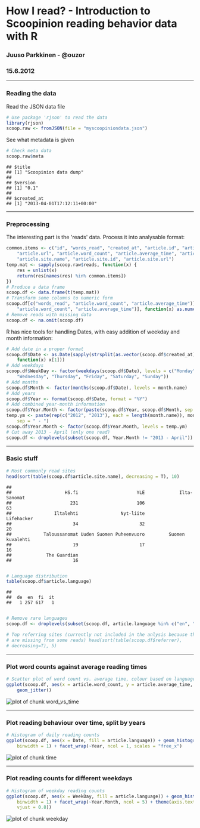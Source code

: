 # How I read? - Introduction to Scoopinion reading behavior data with R
### Juuso Parkkinen - @ouzor
### 15.6.2012




---

### Reading the data

Read the JSON data file


```r
# Use package 'rjson' to read the data
library(rjson)
scoop.raw <- fromJSON(file = "myscoopiniondata.json")
```


See what metadata is given


```r
# Check meta data
scoop.raw$meta
```

```
## $title
## [1] "Scoopinion data dump"
## 
## $version
## [1] "0.1"
## 
## $created_at
## [1] "2013-04-01T17:12:11+00:00"
```

---

### Preprocessing
The interesting part is the 'reads' data. Process it into analysable format:


```r
common.items <- c("id", "words_read", "created_at", "article.id", "article.title", 
    "article.url", "article.word_count", "article.average_time", "article.language", 
    "article.site.name", "article.site.id", "article.site.url")
temp.mat <- sapply(scoop.raw$reads, function(x) {
    res = unlist(x)
    return(res[names(res) %in% common.items])
})
# Produce a data frame
scoop.df <- data.frame(t(temp.mat))
# Transform some columns to numeric form
scoop.df[c("words_read", "article.word_count", "article.average_time")] <- sapply(scoop.df[c("words_read", 
    "article.word_count", "article.average_time")], function(x) as.numeric(as.vector(x)))
# Remove reads with missing data
scoop.df <- na.omit(scoop.df)
```


R has nice tools for handling Dates, with easy addition of weekday and month information:


```r
# Add date in a proper format
scoop.df$Date <- as.Date(sapply(strsplit(as.vector(scoop.df$created_at), split = "T"), 
    function(x) x[1]))
# Add weekdays
scoop.df$WeekDay <- factor(weekdays(scoop.df$Date), levels = c("Monday", "Tuesday", 
    "Wednesday", "Thursday", "Friday", "Saturday", "Sunday"))
# Add months
scoop.df$Month <- factor(months(scoop.df$Date), levels = month.name)
# Add years
scoop.df$Year <- format(scoop.df$Date, format = "%Y")
# Add combined year-month information
scoop.df$Year.Month <- factor(paste(scoop.df$Year, scoop.df$Month, sep = " - "))
temp.ym <- paste(rep(c("2012", "2013"), each = length(month.name)), month.name, 
    sep = " - ")
scoop.df$Year.Month <- factor(scoop.df$Year.Month, levels = temp.ym)
# Cut away 2013 - April (only one read)
scoop.df <- droplevels(subset(scoop.df, Year.Month != "2013 - April"))
```


---
### Basic stuff


```r
# Most commonly read sites
head(sort(table(scoop.df$article.site.name), decreasing = T), 10)
```

```
## 
##                    HS.fi                      YLE             Ilta-Sanomat 
##                      231                      106                       63 
##                Iltalehti                Nyt-liite               Lifehacker 
##                       34                       32                       20 
##            Taloussanomat Uuden Suomen Puheenvuoro         Suomen kuvalehti 
##                       19                       17                       16 
##             The Guardian 
##                       16
```

```r

# Language distribution
table(scoop.df$article.language)
```

```
## 
##  de  en  fi  it 
##   1 257 617   1
```

```r

# Remove rare languages
scoop.df <- droplevels(subset(scoop.df, article.language %in% c("en", "fi")))

# Top referring sites (currently not included in the anlysis because they
# are missing from some reads) head(sort(table(scoop.df$referrer),
# decreasing=T), 5)
```



---
### Plot word counts against average reading times


```r
# Scatter plot of word count vs. average time, colour based on languages
ggplot(scoop.df, aes(x = article.word_count, y = article.average_time, colour = article.language)) + 
    geom_jitter()
```

![plot of chunk word_vs_time](http://i.imgur.com/Vfs98OX.png) 


---
### Plot reading behaviour over time, split by years


```r
# Histogram of daily reading counts
ggplot(scoop.df, aes(x = Date, fill = article.language)) + geom_histogram(position = "stack", 
    binwidth = 1) + facet_wrap(~Year, ncol = 1, scales = "free_x")
```

![plot of chunk time](http://i.imgur.com/XDfaIwR.png) 


---
### Plot reading counts for different weekdays



```r
# Histogram of weekday reading counts
ggplot(scoop.df, aes(x = WeekDay, fill = article.language)) + geom_histogram(position = "stack", 
    binwidth = 1) + facet_wrap(~Year.Month, ncol = 5) + theme(axis.text.x = element_text(angle = 45, 
    vjust = 0.8))
```

![plot of chunk weekday](http://i.imgur.com/G9bejkB.png) 


